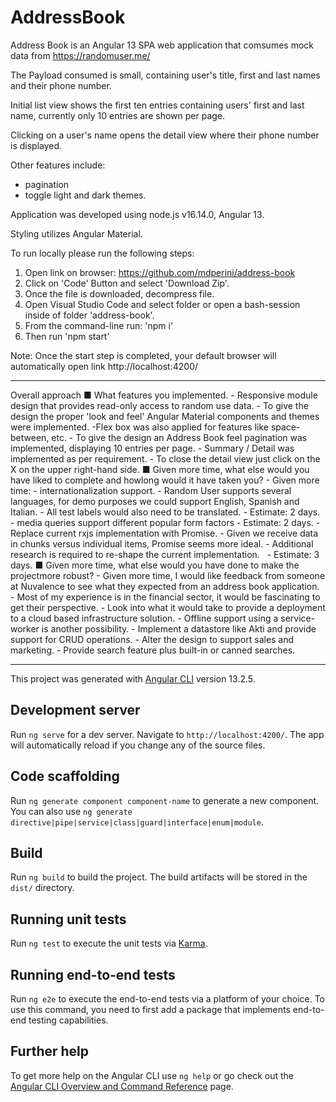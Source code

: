 # AddressBook

Address Book is an Angular 13 SPA web application that comsumes mock data from https://randomuser.me/

The Payload consumed is small, containing user's title, first and last names and their phone number.

Initial list view shows the first ten entries containing users' first and last name, currently only 10 entries are shown per page.

Clicking on a user's name opens the detail view where their phone number is displayed.

Other features include:
- pagination
- toggle light and dark themes.


Application was developed using node.js v16.14.0, Angular 13.

Styling utilizes Angular Material.

To run locally please run the following steps:
1) Open link on browser: https://github.com/mdperini/address-book
2) Click on 'Code' Button and select 'Download Zip'.
3) Once the file is downloaded, decompress file.
4) Open Visual Studio Code and select folder or open a bash-session inside of folder 'address-book'.
5) From the command-line run: 'npm i' 
6) Then run 'npm start'

Note: Once the start step is completed, your default browser will automatically open link http://localhost:4200/

------------------------------------------------------------------------------------------------------------------------------
Overall approach
■ What features you implemented.
    - Responsive module design that provides read-only access to random use data.
    - To give the design the proper 'look and feel' Angular Material components and themes were implemented.
        -Flex box was also applied for features like space-between, etc.
    - To give the design an Address Book feel pagination was implemented, displaying 10 entries per page. 
    - Summary / Detail was implemented as per requirement.
        - To close the detail view just click on the X on the upper right-hand side.
■ Given more time, what else would you have liked to complete and howlong would it have taken you?
    - Given more time:
        - internationalization support.
            - Random User supports several languages, for demo purposes we could support English, Spanish and Italian.
                - All test labels would also need to be translated.
            - Estimate: 2 days.
        - media queries support different popular form factors
            - Estimate: 2 days.
        - Replace current rxjs implementation with Promise.
            - Given we receive data in chunks versus individual items, Promise seems more ideal.
            - Additional research is required to re-shape the current implementation.   
            - Estimate: 3 days.
■ Given more time, what else would you have done to make the projectmore robust?
        - Given more time, I would like feedback from someone at Nuvalence to see what they expected from an address book application.
            - Most of my experience is in the financial sector, it would be fascinating to get their perspective.
        - Look into what it would take to provide a deployment to a cloud based infrastructure solution.
        - Offline support using a service-worker is another possibility.
        - Implement a datastore like Akti and provide support for CRUD operations.
        - Alter the design to support sales and marketing.
        - Provide search feature plus built-in or canned searches.

------------------------------------------------------------------------------------------------------------------------------

This project was generated with [Angular CLI](https://github.com/angular/angular-cli) version 13.2.5.

## Development server

Run `ng serve` for a dev server. Navigate to `http://localhost:4200/`. The app will automatically reload if you change any of the source files.

## Code scaffolding

Run `ng generate component component-name` to generate a new component. You can also use `ng generate directive|pipe|service|class|guard|interface|enum|module`.

## Build

Run `ng build` to build the project. The build artifacts will be stored in the `dist/` directory.

## Running unit tests

Run `ng test` to execute the unit tests via [Karma](https://karma-runner.github.io).

## Running end-to-end tests

Run `ng e2e` to execute the end-to-end tests via a platform of your choice. To use this command, you need to first add a package that implements end-to-end testing capabilities.

## Further help

To get more help on the Angular CLI use `ng help` or go check out the [Angular CLI Overview and Command Reference](https://angular.io/cli) page.
